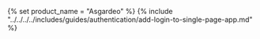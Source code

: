 {% set product_name = "Asgardeo" %}
{% include "../../../../includes/guides/authentication/add-login-to-single-page-app.md" %}